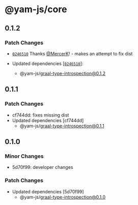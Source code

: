 # @yam-js/core

## 0.1.2

### Patch Changes

- [`0246510`](https://github.com/Yam-JS/YamJS/commit/0246510b20eba5626a1687969d078fca3763d318) Thanks [@MercerK](https://github.com/MercerK)! - makes an attempt to fix dist

- Updated dependencies [[`0246510`](https://github.com/Yam-JS/YamJS/commit/0246510b20eba5626a1687969d078fca3763d318)]:
  - @yam-js/graal-type-introspection@0.1.2

## 0.1.1

### Patch Changes

- cf744dd: fixes missing dist
- Updated dependencies [cf744dd]
  - @yam-js/graal-type-introspection@0.1.1

## 0.1.0

### Minor Changes

- 5d70f99: developer changes

### Patch Changes

- Updated dependencies [5d70f99]
  - @yam-js/graal-type-introspection@0.1.0
